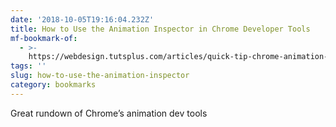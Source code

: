 ```yaml
---
date: '2018-10-05T19:16:04.232Z'
title: How to Use the Animation Inspector in Chrome Developer Tools
mf-bookmark-of:
  - >-
    https://webdesign.tutsplus.com/articles/quick-tip-chrome-animation-dev-tools--cms-31505
tags: ''
slug: how-to-use-the-animation-inspector
category: bookmarks
---
```

Great rundown of Chrome’s animation dev tools
